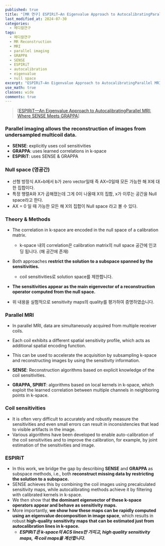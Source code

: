 ```yaml
---
published: true
title: "[MR 연구] ESPIRiT—An Eigenvalue Approach to AutocalibratingParallel MRI: Where SENSE Meets GRAPPA"
last_modified_at: 2024-07-30
categories:
  - 메디컬연구
tags:
  - 메디컬연구
  - MR Reconstruction
  - MRI
  - parallel imaging
  - GRAPPA
  - SENSE
  - ESPIRiT
  - autocalibration
  - eigenvalue
  - null space
excerpt: "ESPIRiT—An Eigenvalue Approach to AutocalibratingParallel MRI: Where SENSE Meets GRAPPA"
use_math: true
classes: wide
comments: true
---
```


> [[ESPIRiT—An Eigenvalue Approach to AutocalibratingParallel MRI: Where SENSE Meets GRAPPA](https://www.ncbi.nlm.nih.gov/pmc/articles/PMC4142121/)]

### Parallel imaging allows the reconstruction of images from undersampled multicoil data.

- **SENSE**: explicitly uses coil sensitivities
- **GRAPPA**: uses learned correlations in k-space
- **ESPIRiT**: uses SENSE & GRAPPA

### Null space (영공간)

- 선형 방정식 AX=b에서 b가 zero vector일때 즉 AX=0일때 모든 가능한 해 X에 대한 집합이다.
- 특정 행렬A와 X가 곱해졌는데 그게 0이 나올때 X의 집합, x가 이루는 공간을 Null space라고 한다.
- AX = 0 일 때 가능한 모든 해 X의 집합이 Null space 라고 볼 수 있다.

### Theory & Methods

- The correlation in k-space are encoded in the null space of a calibration matrix.
  - k-space 내의 correlation은 calibration matrix의 null space 공간에 인코딩 됩니다. (해 공간에 존재)
    
- Both approaches **restrict the solution to a subspace spanned by the sensitivities.**
  - coil sensitivities로 solution space를 제한합니다.
    
- **The sensitivities appear as the main eigenvector of a reconstruction operator computed from the null space.**

- 위 내용을 실험적으로 sensitivity maps의 quality를 평가하여 증명하였습니다.

### Parallel MRI

- In parallel MRI, data are simultaneously acquired from multiple receiver coils.
- Each coil exhibits a different spatial sensitivity profile, which acts as additional spatial encoding function.
- This can be used to accelerate the acquisition by subsampling k-space and reconstructing images by using the sensitivity information.

- **SENSE**: Reconstruction algorithms based on explicit knowledge of the coil sensitivities.
- **GRAPPA, SPIRIT**: algorithms based on local kernels in k-space, which exploit the learned correlation between multiple channels in neighboring points in k-space.

### Coil sensitivities 

- It is often very difficult to accurately and robustly measure the sensitivities and even small errors can result in inconsistencies that lead to visible artifacts in the image.
- Various algorithms have been developed to enable auto-calibration of the coil sensitivities and to improve the calibration, for example, by joint estimation of the sensitivities and image.

### ESPIRiT

- In this work, we bridge the gap by describing **SENSE** and **GRAPPA** as subspace methods, i.e., both **reconstruct missing data by restricting the solution to a subspace.**
- SENSE achieves this by combining the coil images using precalculated sensitivity maps, while autocalibrating methods achieve it by filtering with calibrated kernels in k-space.
- We then show that **the dominant eigenvector of these k-space operators appear and behave as sensitivity maps.**
- More importantly, **we show how these maps can be rapidly computed using an eigenvalue decomposition in image space**, which results in robust **high-quality sensitivity maps that can be estimated just from autocalibration lines in k-space.**
  - ***ESPIRiT은 k-space의 ACS lines만 가지고, high quality sensitivity maps, 즉 coil maps을 계산합니다.***










